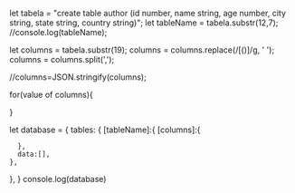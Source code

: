  let tabela = "create table author (id number, name string, age number, city string, state string, country string)";
let tableName = tabela.substr(12,7);
//console.log(tableName);

let columns = tabela.substr(19);
columns = columns.replace(/[()]/g, ' ');
columns = columns.split(',');

//columns=JSON.stringify(columns);

for(value of columns){
   
}

let database = {
  tables: {
    [tableName]:{
      [columns]:{
  
      },
      data:[],
    },
  },
}
console.log(database)
